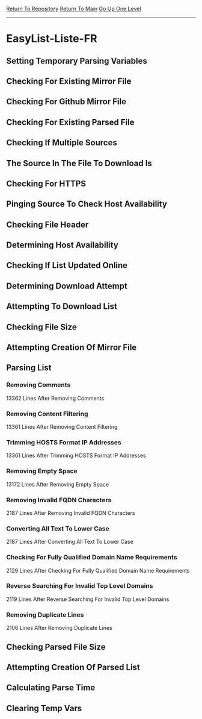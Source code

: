 [Return To Repository](https://github.com/deathbybandaid/piholeparser/)
[Return To Main](https://github.com/deathbybandaid/piholeparser/blob/master/RecentRunLogs/Mainlog.md)
[Go Up One Level](https://github.com/deathbybandaid/piholeparser/blob/master/RecentRunLogs/TopLevelScripts/30-Processing-Blacklists.md)
____________________________________
# EasyList-Liste-FR
## Setting Temporary Parsing Variables
## Checking For Existing Mirror File
## Checking For Github Mirror File
## Checking For Existing Parsed File
## Checking If Multiple Sources
## The Source In The File To Download Is
## Checking For HTTPS
## Pinging Source To Check Host Availability
## Checking File Header
## Determining Host Availability
## Checking If List Updated Online
## Determining Download Attempt
## Attempting To Download List
## Checking File Size
## Attempting Creation Of Mirror File
## Parsing List
### Removing Comments
13362 Lines After Removing Comments
### Removing Content Filtering
13361 Lines After Removing Content Filtering
### Trimming HOSTS Format IP Addresses
13361 Lines After Trimming HOSTS Format IP Addresses
### Removing Empty Space
13172 Lines After Removing Empty Space
### Removing Invalid FQDN Characters
2187 Lines After Removing Invalid FQDN Characters
### Converting All Text To Lower Case
2187 Lines After Converting All Text To Lower Case
### Checking For Fully Qualified Domain Name Requirements
2129 Lines After Checking For Fully Qualified Domain Name Requirements
### Reverse Searching For Invalid Top Level Domains
2119 Lines After Reverse Searching For Invalid Top Level Domains
### Removing Duplicate Lines
2106 Lines After Removing Duplicate Lines
## Checking Parsed File Size
## Attempting Creation Of Parsed List
## Calculating Parse Time
## Clearing Temp Vars
